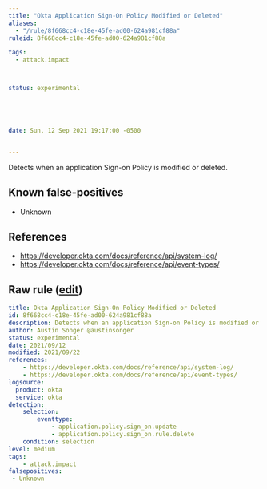 ```yaml
---
title: "Okta Application Sign-On Policy Modified or Deleted"
aliases:
  - "/rule/8f668cc4-c18e-45fe-ad00-624a981cf88a"
ruleid: 8f668cc4-c18e-45fe-ad00-624a981cf88a

tags:
  - attack.impact



status: experimental





date: Sun, 12 Sep 2021 19:17:00 -0500


---
```


Detects when an application Sign-on Policy is modified or deleted.

<!--more-->


## Known false-positives

* Unknown



## References

* https://developer.okta.com/docs/reference/api/system-log/
* https://developer.okta.com/docs/reference/api/event-types/


## Raw rule ([edit](https://github.com/SigmaHQ/sigma/edit/master/rules/cloud/okta/okta_application_sign_on_policy_modified_or_deleted.yml))
```yaml
title: Okta Application Sign-On Policy Modified or Deleted
id: 8f668cc4-c18e-45fe-ad00-624a981cf88a
description: Detects when an application Sign-on Policy is modified or deleted.
author: Austin Songer @austinsonger
status: experimental
date: 2021/09/12
modified: 2021/09/22
references:
    - https://developer.okta.com/docs/reference/api/system-log/
    - https://developer.okta.com/docs/reference/api/event-types/
logsource:
  product: okta
  service: okta
detection:
    selection:
        eventtype: 
            - application.policy.sign_on.update
            - application.policy.sign_on.rule.delete
    condition: selection
level: medium
tags:
    - attack.impact
falsepositives:
 - Unknown
```
